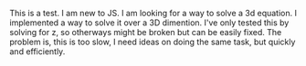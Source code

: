 This is a test. I am new to JS. I am looking for a way to solve a 3d equation. I implemented a way to solve it over a 3D dimention. 
I've only tested this by solving for z, so otherways might be broken but can be easily fixed.
The problem is, this is too slow, I need ideas on doing the same task, but quickly and efficiently. 
